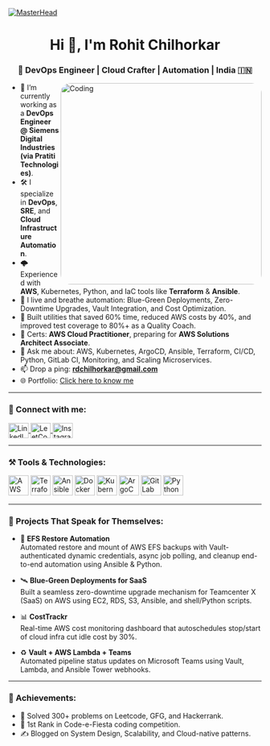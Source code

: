 [![MasterHead](https://www.edu360.com.my/images/banners/coding-banner.png)](https://rohitchilhorkar.github.io/rdc07.github.io/)
<h1 align="center">Hi 👋, I'm Rohit Chilhorkar</h1>
<h3 align="center">🚀 DevOps Engineer | Cloud Crafter | Automation | India 🇮🇳</h3>

<img align="right" alt="Coding" width="400" src="https://media.giphy.com/media/qgQUggAC3Pfv687qPC/giphy.gif" style="border-radius: 20px;">

- 🔭 I’m currently working as a **DevOps Engineer @ Siemens Digital Industries (via Pratiti Technologies)**.  
- 🛠️ I specialize in **DevOps**, **SRE**, and **Cloud Infrastructure Automation**.  
- 🌩️ Experienced with **AWS**, Kubernetes, Python, and IaC tools like **Terraform** & **Ansible**.  
- 🧰 I live and breathe automation: Blue-Green Deployments, Zero-Downtime Upgrades, Vault Integration, and Cost Optimization.  
- 🧪 Built utilities that saved 60% time, reduced AWS costs by 40%, and improved test coverage to 80%+ as a Quality Coach.   
- 🎯 Certs: **AWS Cloud Practitioner**, preparing for **AWS Solutions Architect Associate**.  
- 💬 Ask me about: AWS, Kubernetes, ArgoCD, Ansible, Terraform, CI/CD, Python, GitLab CI, Monitoring, and Scaling Microservices.  
- 📫 Drop a ping: **rdchilhorkar@gmail.com**  
- 🌐 Portfolio: [Click here to know me]([https://rohit-chilhorkar.netlify.app/])
---

<h3 align="left">🔗 Connect with me:</h3>
<p align="left">
  <a href="https://linkedin.com/in/rohit-chilhorkar" target="blank">
    <img align="center" src="https://raw.githubusercontent.com/rahuldkjain/github-profile-readme-generator/master/src/images/icons/Social/linked-in-alt.svg" alt="LinkedIn" height="30" width="40" />
  </a>
  <a href="https://leetcode.com/u/rohitchilhorkar/" target="blank">
    <img align="center" src="https://raw.githubusercontent.com/rahuldkjain/github-profile-readme-generator/master/src/images/icons/Social/leet-code.svg" alt="LeetCode" height="30" width="40" />
  </a>
  <a href="https://instagram.com/rohit.chilhorkar" target="blank">
    <img align="center" src="https://raw.githubusercontent.com/rahuldkjain/github-profile-readme-generator/master/src/images/icons/Social/instagram.svg" alt="Instagram" height="30" width="40" />
  </a>
</p>

---

<h3 align="left">⚒️ Tools & Technologies:</h3>
<p align="left">
  <img src="https://cdn.jsdelivr.net/gh/devicons/devicon/icons/amazonwebservices/amazonwebservices-original-wordmark.svg" width="40" height="40" alt="AWS"/>
  <img src="https://cdn.jsdelivr.net/gh/devicons/devicon/icons/terraform/terraform-original-wordmark.svg" width="40" height="40" alt="Terraform"/>
  <img src="https://cdn.jsdelivr.net/gh/devicons/devicon/icons/ansible/ansible-original.svg" width="40" height="40" alt="Ansible"/>
  <img src="https://cdn.jsdelivr.net/gh/devicons/devicon/icons/docker/docker-original-wordmark.svg" width="40" height="40" alt="Docker"/>
  <img src="https://cdn.jsdelivr.net/gh/devicons/devicon/icons/kubernetes/kubernetes-plain-wordmark.svg" width="40" height="40" alt="Kubernetes"/>
  <img src="https://argo-cd.readthedocs.io/en/stable/assets/logo.png" width="40" height="40" alt="ArgoCD"/>
  <img src="https://cdn.jsdelivr.net/gh/devicons/devicon/icons/gitlab/gitlab-original.svg" width="40" height="40" alt="GitLab"/>
  <img src="https://cdn.jsdelivr.net/gh/devicons/devicon/icons/python/python-original.svg" width="40" height="40" alt="Python"/>
</p>

---

<h3 align="left">📌 Projects That Speak for Themselves:</h3>

- 🧬 **EFS Restore Automation**  
  Automated restore and mount of AWS EFS backups with Vault-authenticated dynamic credentials, async job polling, and cleanup end-to-end automation using Ansible & Python.

- 🛰️ **Blue-Green Deployments for SaaS**  
  Built a seamless zero-downtime upgrade mechanism for Teamcenter X (SaaS) on AWS using EC2, RDS, S3, Ansible, and shell/Python scripts.

- 📊 **CostTrackr**  
  Real-time AWS cost monitoring dashboard that autoschedules stop/start of cloud infra cut idle cost by 30%.

- ♻️ **Vault + AWS Lambda + Teams**  
  Automated pipeline status updates on Microsoft Teams using Vault, Lambda, and Ansible Tower webhooks.

---

<h3 align="left">🏅 Achievements:</h3>

- 🧠 Solved 300+ problems on Leetcode, GFG, and Hackerrank.  
- 🥇 1st Rank in Code-e-Fiesta coding competition.  
- ✍️ Blogged on System Design, Scalability, and Cloud-native patterns.


